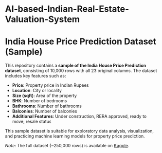 # AI-based-Indian-Real-Estate-Valuation-System
# India House Price Prediction Dataset (Sample)

This repository contains a **sample of the India House Price Prediction dataset**, consisting of 10,000 rows with all 23 original columns. The dataset includes key features such as:

- **Price**: Property price in Indian Rupees  
- **Location**: City or locality  
- **Size (sqft)**: Area of the property  
- **BHK**: Number of bedrooms  
- **Bathrooms**: Number of bathrooms  
- **Balconies**: Number of balconies  
- **Additional Features**: Under construction, RERA approved, ready to move, resale status

This sample dataset is suitable for exploratory data analysis, visualization, and practicing machine learning models for property price prediction.

*Note*: The full dataset (~250,000 rows) is available on [Kaggle](https://www.kaggle.com/datasets/ankushpanday1/india-house-price-prediction).
